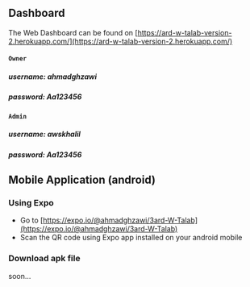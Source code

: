 ## Dashboard
The Web Dashboard can be found on
[https://ard-w-talab-version-2.herokuapp.com/](https://ard-w-talab-version-2.herokuapp.com/)

#### `Owner`
##### username: ahmadghzawi
##### password: Aa123456

#### `Admin`
##### username: awskhalil
##### password: Aa123456


## Mobile Application (android)
### Using Expo
*	Go to [https://expo.io/@ahmadghzawi/3ard-W-Talab](https://expo.io/@ahmadghzawi/3ard-W-Talab)
*	Scan the QR code using Expo app installed on your android mobile

### Download apk file
soon...

